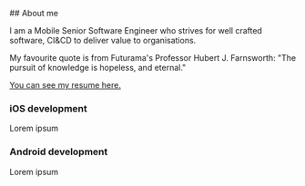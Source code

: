 ## About me

I am a Mobile Senior Software Engineer who strives for well crafted software, CI&CD to deliver value to organisations.

My favourite quote is from Futurama's Professor Hubert J. Farnsworth: "The pursuit of knowledge is hopeless, and eternal."  

[You can see my resume here.](/resume.html)

### iOS development

Lorem ipsum

### Android development

Lorem ipsum

